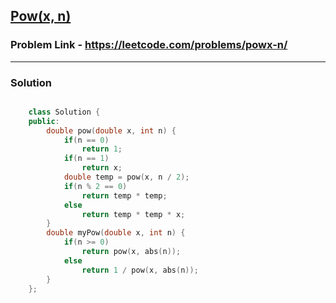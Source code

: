 ## [Pow(x, n)](https://leetcode.com/problems/powx-n/)

### Problem Link - https://leetcode.com/problems/powx-n/

---

### Solution

```cpp

    class Solution {
    public:
        double pow(double x, int n) {
            if(n == 0)
                return 1;
            if(n == 1)
                return x;
            double temp = pow(x, n / 2);
            if(n % 2 == 0)
                return temp * temp;
            else 
                return temp * temp * x;
        }
        double myPow(double x, int n) {
            if(n >= 0)
                return pow(x, abs(n));
            else 
                return 1 / pow(x, abs(n));
        }
    };

```